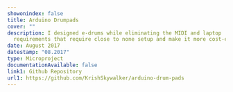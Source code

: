 ```yaml
---
showonindex: false
title: Arduino Drumpads
cover: ""
description: I designed e-drums while eliminating the MIDI and laptop
  requirements that require close to none setup and make it more cost-effective.
date: August 2017
datestamp: "08.2017"
type: Microproject
documentationAvailable: false
link1: Github Repository
url1: https://github.com/KrishSkywalker/arduino-drum-pads
---
```


